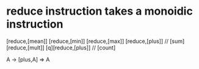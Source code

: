 # reduce instruction takes a monoidic instruction
   [reduce,[mean]]
   [reduce,[min]]
   [reduce,[max]]
   [reduce,[plus]] // [sum]
   [reduce,[mult]]
[q][reduce,[plus]] // [count]


A -> [plus,A] => A
